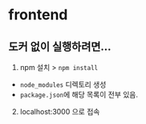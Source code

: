 # frontend
## 도커 없이 실행하려면...
1. npm 설치 > `npm install`
* `node_modules` 디렉토리 생성
* `package.json`에 해당 목록이 전부 있음.

2. localhost:3000 으로 접속
